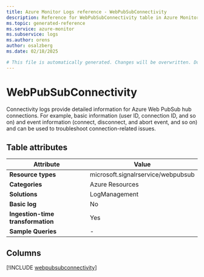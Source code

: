 ```yaml
---
title: Azure Monitor Logs reference - WebPubSubConnectivity
description: Reference for WebPubSubConnectivity table in Azure Monitor Logs.
ms.topic: generated-reference
ms.service: azure-monitor
ms.subservice: logs
ms.author: orens
author: osalzberg
ms.date: 02/18/2025

# This file is automatically generated. Changes will be overwritten. Do not change this file directly.
---
```


# WebPubSubConnectivity

Connectivity logs provide detailed information for Azure Web PubSub hub connections. For example, basic information (user ID, connection ID, and so on) and event information (connect, disconnect, and abort event, and so on) and can be used to troubleshoot connection-related issues.


## Table attributes

|Attribute|Value|
|---|---|
|**Resource types**|microsoft.signalrservice/webpubsub|
|**Categories**|Azure Resources|
|**Solutions**| LogManagement|
|**Basic log**|No|
|**Ingestion-time transformation**|Yes|
|**Sample Queries**|-|



## Columns
  
[!INCLUDE [webpubsubconnectivity](~/reusable-content/ce-skilling/azure/includes/azure-monitor/reference/tables/webpubsubconnectivity-include.md)]
